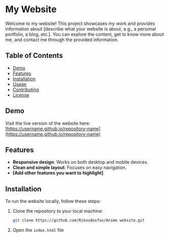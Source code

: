 # My Website

Welcome to my website! This project showcases my work and provides information about [describe what your website is about, e.g., a personal portfolio, a blog, etc.]. You can explore the content, get to know more about me, and contact me through the provided information.

## Table of Contents
- [Demo](#demo)
- [Features](#features)
- [Installation](#installation)
- [Usage](#usage)
- [Contributing](#contributing)
- [License](#license)

## Demo
Visit the live version of the website here:  
[https://username.github.io/repository-name](https://username.github.io/repository-name)

## Features
- **Responsive design**: Works on both desktop and mobile devices.
- **Clean and simple layout**: Focuses on easy navigation.
- **[Add other features you want to highlight]**

## Installation
To run the website locally, follow these steps:

1. Clone the repository to your local machine:
    ```bash
    git clone https://github.com/Rikoudoxfox/Anime website.git
    ```
2. Open the `index.html` file

